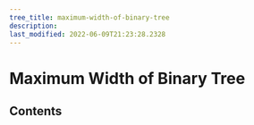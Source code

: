 ```yaml
---
tree_title: maximum-width-of-binary-tree
description: 
last_modified: 2022-06-09T21:23:28.2328
---
```


# Maximum Width of Binary Tree

## Contents
